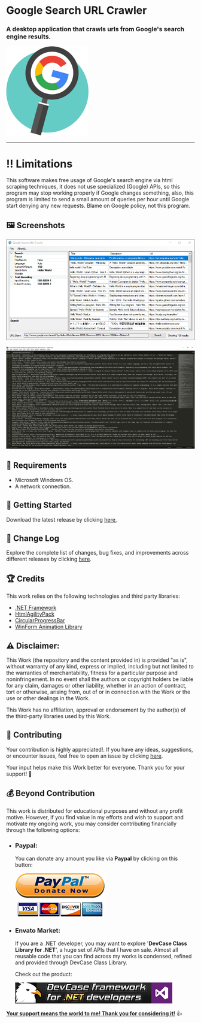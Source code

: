 <!-- Common Project Tags:
desktop-app 
desktop-application 
dotnet 
netframework 
netframework48 
tool 
tools 
vbnet 
visualstudio 
windows 
windows-app 
windows-application 
windows-applications 
windows-forms 
winforms 
 -->

# Google Search URL Crawler

### A desktop application that crawls urls from Google's search engine results.

![](Images/App.png)

------------------

# ‼️ Limitations

This software makes free usage of Google's search engine via html scraping techniques, it does not use specialized (Google) APIs, so this program may stop working properly if Google changes something, also, this program is limited to send a small amount of queries per hour until Google start denying any new requests. Blame on Google policy, not this program.

## 🖼️ Screenshots

![](Images/Google%20Search%20URL%20Crawler%2001.png)

![](Images/CSV.png)

## 📝 Requirements

- Microsoft Windows OS.
- A network connection.

## 🤖 Getting Started

Download the latest release by clicking [here](https://github.com/ElektroStudios/Google-Search-URL-Crawler/releases/latest),

## 🔄 Change Log

Explore the complete list of changes, bug fixes, and improvements across different releases by clicking [here](/Docs/CHANGELOG.md).

## 🏆 Credits

This work relies on the following technologies and third party libraries: 

 - [.NET Framework](https://dotnet.microsoft.com/en-us/download/dotnet-framework)
 - [HtmlAgilityPack](https://html-agility-pack.net/)
 - [CircularProgressBar](https://github.com/falahati/CircularProgressBar)
 - [WinForm Animation Library](https://github.com/falahati/WinFormAnimation)

## ⚠️ Disclaimer:

This Work (the repository and the content provided in) is provided "as is", without warranty of any kind, express or implied, including but not limited to the warranties of merchantability, fitness for a particular purpose and noninfringement. In no event shall the authors or copyright holders be liable for any claim, damages or other liability, whether in an action of contract, tort or otherwise, arising from, out of or in connection with the Work or the use or other dealings in the Work.

This Work has no affiliation, approval or endorsement by the author(s) of the third-party libraries used by this Work.

## 💪 Contributing

Your contribution is highly appreciated!. If you have any ideas, suggestions, or encounter issues, feel free to open an issue by clicking [here](https://github.com/ElektroStudios/Google-Search-URL-Crawler/issues/new/choose). 

Your input helps make this Work better for everyone. Thank you for your support! 🚀

## 💰 Beyond Contribution 

This work is distributed for educational purposes and without any profit motive. However, if you find value in my efforts and wish to support and motivate my ongoing work, you may consider contributing financially through the following options:

 - ### Paypal:
    You can donate any amount you like via **Paypal** by clicking on this button:

    [![Donation Account](Images/Paypal_Donate.png)](https://www.paypal.com/cgi-bin/webscr?cmd=_s-xclick&hosted_button_id=E4RQEV6YF5NZY)

 - ### Envato Market:
   If you are a .NET developer, you may want to explore '**DevCase Class Library for .NET**', a huge set of APIs that I have on sale.
   Almost all reusable code that you can find across my works is condensed, refined and provided through DevCase Class Library.

    Check out the product:
    
   [![DevCase Class Library for .NET](Images/DevCase_Banner.png)](https://codecanyon.net/item/elektrokit-class-library-for-net/19260282)

<u>**Your support means the world to me! Thank you for considering it!**</u> 👍
